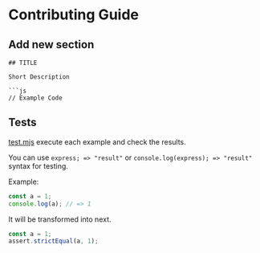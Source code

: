 # Contributing Guide

## Add new section

```
## TITLE

Short Description

```js
// Example Code
```

## Tests

[test.mjs](https://github.com/azu/url-cheatsheet/blob/main/test.mjs) execute each example and check the results.

You can use `express; => "result"` or `console.log(express); => "result"` syntax for testing.

Example:

```js
const a = 1;
console.log(a); // => 1
```

It will be transformed into next.

```js
const a = 1;
assert.strictEqual(a, 1);
```
